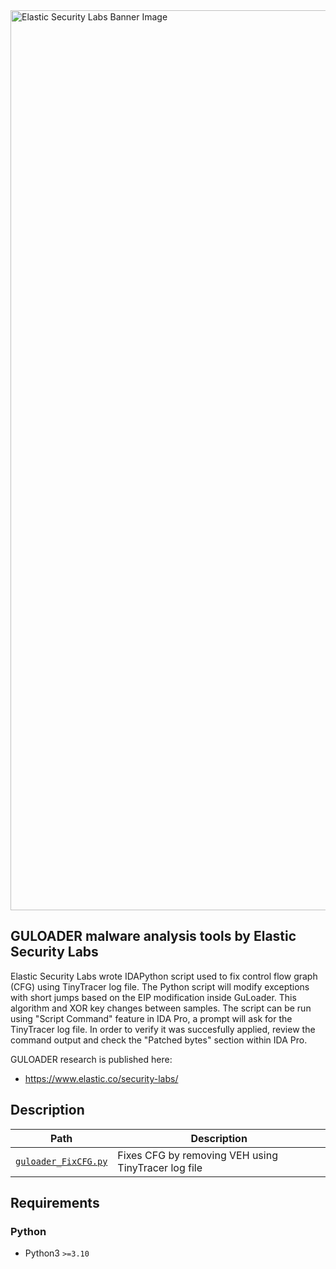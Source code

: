<img width="1440" alt="Elastic Security Labs Banner Image" src="https://user-images.githubusercontent.com/7442091/234121634-fd2518cf-70cb-4eee-8134-393c1f712bac.png">

## GULOADER malware analysis tools by Elastic Security Labs

Elastic Security Labs wrote IDAPython script used to fix control flow graph (CFG) using TinyTracer log file. The Python script will modify exceptions with short jumps based on the EIP modification inside GuLoader. This algorithm and XOR key changes between samples. The script can be run using "Script Command" feature in IDA Pro, a prompt will ask for the TinyTracer log file. In order to verify it was succesfully applied, review the command output and check the "Patched bytes" section within IDA Pro.

GULOADER research is published here:

- https://www.elastic.co/security-labs/

## Description

| Path               | Description                             |
| ------------------ | --------------------------------------- |
| [`guloader_FixCFG.py`](guloader_FixCFG.py)    | Fixes CFG by removing VEH using TinyTracer log file |

## Requirements

### Python

- Python3 `>=3.10`
